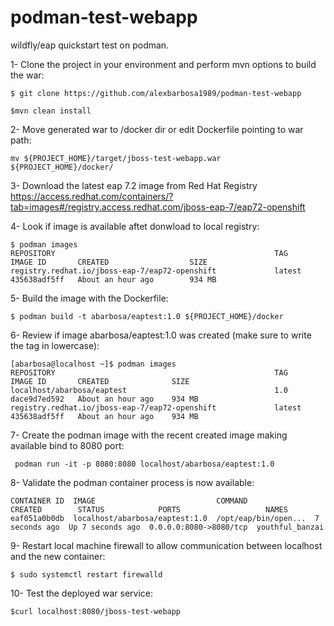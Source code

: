 # podman-test-webapp
wildfly/eap quickstart test on podman.

1- Clone the project in your environment and perform mvn options to build the war:

~~~
$ git clone https://github.com/alexbarbosa1989/podman-test-webapp

$mvn clean install
~~~

2- Move generated war to /docker dir or edit Dockerfile pointing to war path:
~~~
mv ${PROJECT_HOME}/target/jboss-test-webapp.war ${PROJECT_HOME}/docker/
~~~

3- Download the latest eap 7.2 image from Red Hat Registry https://access.redhat.com/containers/?tab=images#/registry.access.redhat.com/jboss-eap-7/eap72-openshift

4- Look if image is available aftet donwload to local registry:

~~~
$ podman images
REPOSITORY                                                 TAG      IMAGE ID       CREATED                  SIZE
registry.redhat.io/jboss-eap-7/eap72-openshift             latest   435638adf5ff   About an hour ago        934 MB
~~~

5- Build the image with the Dockerfile:

~~~
$ podman build -t abarbosa/eaptest:1.0 ${PROJECT_HOME}/docker
~~~

6- Review if image abarbosa/eaptest:1.0 was created (make sure to write the tag in lowercase):

~~~
[abarbosa@localhost ~]$ podman images
REPOSITORY                                                 TAG      IMAGE ID       CREATED              SIZE
localhost/abarbosa/eaptest                                 1.0      dace9d7ed592   About an hour ago    934 MB
registry.redhat.io/jboss-eap-7/eap72-openshift             latest   435638adf5ff   About an hour ago    934 MB
~~~

7- Create the podman image with the recent created image making available bind to 8080 port:

~~~
 podman run -it -p 8080:8080 localhost/abarbosa/eaptest:1.0
~~~

8- Validate the podman container process is now available:

~~~
CONTAINER ID  IMAGE                           COMMAND               CREATED        STATUS            PORTS                   NAMES
eaf051a0b0db  localhost/abarbosa/eaptest:1.0  /opt/eap/bin/open...  7 seconds ago  Up 7 seconds ago  0.0.0.0:8080->8080/tcp  youthful_banzai
~~~

9- Restart local machine firewall to allow communication between localhost and the new container:

~~~
$ sudo systemctl restart firewalld
~~~

10- Test the deployed war service:

~~~
$curl localhost:8080/jboss-test-webapp
~~~

